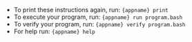 - To print these instructions again, run: `{appname} print`
- To execute your program, run: `{appname} run program.bash`
- To verify your program, run: `{appname} verify program.bash`
- For help run: `{appname} help`
